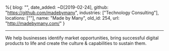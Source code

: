 %{
  blog: "",
  date_added: ~D[2019-02-24],
  github: "https://github.com/madebymany",
  industries: ["Technology Consulting"],
  locations: [""],
  name: "Made by Many",
  old_id: 254,
  url: "http://madebymany.com/"
}

---

We help businesses identify market opportunities, bring successful digital products to life and create the culture & capabilities to sustain them.
